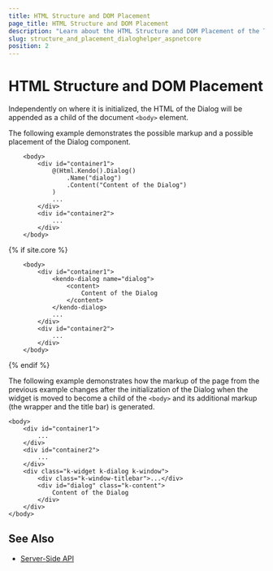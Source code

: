 ```yaml
---
title: HTML Structure and DOM Placement
page_title: HTML Structure and DOM Placement
description: "Learn about the HTML Structure and DOM Placement of the Telerik UI Dialog component for {{ site.framework }}."
slug: structure_and_placement_dialoghelper_aspnetcore
position: 2
---
```


# HTML Structure and DOM Placement

Independently on where it is initialized, the HTML of the Dialog will be appended as a child of the document `<body>` element.

The following example demonstrates the possible markup and a possible placement of the Dialog component.

```HtmlHelper
    <body>
        <div id="container1">
            @(Html.Kendo().Dialog()
                .Name("dialog")
                .Content("Content of the Dialog")
            )
            ...
        </div>
        <div id="container2">
            ...
        </div>
    </body>
```
{% if site.core %}
```TagHelper
    <body>
        <div id="container1">
            <kendo-dialog name="dialog">
                <content>
                    Content of the Dialog
                </content>
            </kendo-dialog>
            ...
        </div>
        <div id="container2">
            ...
        </div>
    </body>
```
{% endif %}

The following example demonstrates how the markup of the page from the previous example changes after the initialization of the Dialog when the widget is moved to become a child of the `<body>` and its additional markup (the wrapper and the title bar) is generated.

    <body>
        <div id="container1">
            ...
        </div>
        <div id="container2">
            ...
        </div>
        <div class="k-widget k-dialog k-window">
            <div class="k-window-titlebar">...</div>
            <div id="dialog" class="k-content">
                Content of the Dialog
            </div>
        </div>
    </body>

## See Also

* [Server-Side API](/api/dialog)
